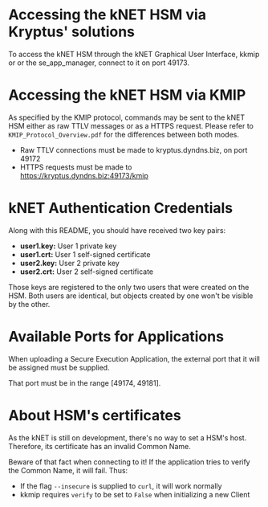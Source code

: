 # Accessing the kNET HSM via Kryptus' solutions

To access the kNET HSM through the kNET Graphical User Interface, kkmip or
or the se_app_manager, connect to it on port 49173.


# Accessing the kNET HSM via KMIP

As specified by the KMIP protocol, commands may be sent to the kNET HSM either as
raw TTLV messages or as a HTTPS request. Please refer to `KMIP_Protocol_Overview.pdf`
for the differences between both modes.

* Raw TTLV connections must be made to kryptus.dyndns.biz, on port 49172
* HTTPS requests must be made to https://kryptus.dyndns.biz:49173/kmip


# kNET Authentication Credentials

Along with this README, you should have received two key pairs:

* **user1.key:** User 1 private key
* **user1.crt:** User 1 self-signed certificate
* **user2.key:** User 2 private key
* **user2.crt:** User 2 self-signed certificate

Those keys are registered to the only two users that were created on the HSM. Both
users are identical, but objects created by one won't be visible by the other.


# Available Ports for Applications

When uploading a Secure Execution Application, the external port that it will be
assigned must be supplied.

That port must be in the range [49174, 49181].


# About HSM's certificates

As the kNET is still on development, there's no way to set a HSM's host.
Therefore, its certificate has an invalid Common Name.

Beware of that fact when connecting to it! If the application tries to verify the
Common Name, it will fail. Thus:

* If the flag `--insecure` is supplied to `curl`, it will work normally
* kkmip requires `verify` to be set to `False` when initializing a new Client


